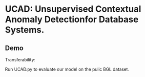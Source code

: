 # UCAD: Unsupervised Contextual Anomaly Detectionfor Database Systems.

## Demo

Transferability:

Run UCAD.py to evaluate our model on the pulic BGL dataset.


